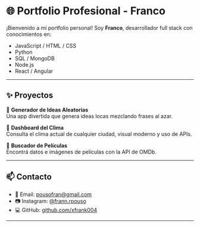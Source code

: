 # 🌐 Portfolio Profesional - Franco

¡Bienvenido a mi portfolio personal! Soy **Franco**, desarrollador full stack con conocimientos en:

- JavaScript / HTML / CSS
- Python
- SQL / MongoDB
- Node.js
- React / Angular

---

## ✨ Proyectos

🔹 **Generador de Ideas Aleatorias**  
Una app divertida que genera ideas locas mezclando frases al azar.  

🔹 **Dashboard del Clima**  
Consulta el clima actual de cualquier ciudad, visual moderno y uso de APIs.  

🔹 **Buscador de Películas**  
Encontrá datos e imágenes de películas con la API de OMDb.  

---

## 📫 Contacto

- 📧 Email: [pousofran@gmail.com](pousofran@gmail.com)
- 📷 Instagram: [@frann.rpouso](https://www.instagram.com/frann.rpouso/)
- 💻 GitHub: [github.com/xfrank004](https://github.com/xFrank004)

---

